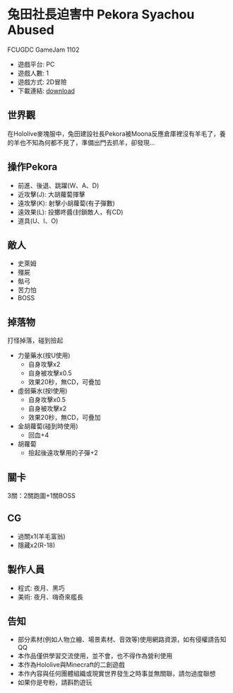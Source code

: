 # 兔田社長迫害中 Pekora Syachou Abused
FCUGDC GameJam 1102
 * 遊戲平台: PC
 * 遊戲人數: 1
 * 遊戲方式: 2D冒險
 * 下載連結: [download](https://github.com/yorutsuki123/Pekora_Syachou_Abused/releases)

## 世界觀
在Hololive麥塊服中，兔田建設社長Pekora被Moona反應倉庫裡沒有羊毛了，養的羊也不知為何都不見了，準備出門去抓羊，卻發現...

## 操作Pekora
* 前進、後退、跳躍(W、A、D)
* 近攻擊(J): 大胡蘿蔔揮擊
* 遠攻擊(K): 射擊小胡蘿蔔(有子彈數)
* 遠效果(L): 投擲咚醬(封鎖敵人，有CD)
* 道具(U、I、O)

## 敵人
* 史萊姆
* 殭屍
* 骷弓
* 苦力怕
* BOSS

## 掉落物
打怪掉落，碰到撿起
* 力量藥水(按U使用)
    * 自身攻擊x2
    * 自身被攻擊x0.5
    * 效果20秒，無CD，可疊加
* 虛弱藥水(按I使用)
    * 自身攻擊x0.5
    * 自身被攻擊x2
    * 效果20秒，無CD，可疊加
* 金胡蘿蔔(碰到時使用)
    * 回血+4
* 胡蘿蔔
    * 撿起後遠攻擊用的子彈+2

## 關卡
3關：2關跑圖+1關BOSS

## CG
* 過關x1(羊毛富翁)
* 隱藏x2(R-18)

## 製作人員
* 程式: 夜月、黑巧
* 美術: 夜月、嗨奇來艦長

## 告知
* 部分素材(例如人物立繪、場景素材、音效等)使用網路資源，如有侵權請告知QQ
* 本作品僅供學習交流使用，並不會，也不得作為營利使用
* 本作為Hololive與Minecraft的二創遊戲
* 本作內容與任何團體組織或現實世界發生之時事並無關聯，請勿過度聯想
* 如果你是夸粉，請斟酌遊玩
